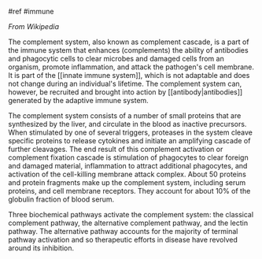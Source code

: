 #ref #immune 

_From Wikipedia_

The complement system, also known as complement cascade, is a part of the immune system that enhances (complements) the ability of antibodies and phagocytic cells to clear microbes and damaged cells from an organism, promote inflammation, and attack the pathogen's cell membrane. It is part of the [[innate immune system]], which is not adaptable and does not change during an individual's lifetime. The complement system can, however, be recruited and brought into action by [[antibody|antibodies]] generated by the adaptive immune system.

The complement system consists of a number of small proteins that are synthesized by the liver, and circulate in the blood as inactive precursors. When stimulated by one of several triggers, proteases in the system cleave specific proteins to release cytokines and initiate an amplifying cascade of further cleavages. The end result of this complement activation or complement fixation cascade is stimulation of phagocytes to clear foreign and damaged material, inflammation to attract additional phagocytes, and activation of the cell-killing membrane attack complex. About 50 proteins and protein fragments make up the complement system, including serum proteins, and cell membrane receptors. They account for about 10% of the globulin fraction of blood serum.

Three biochemical pathways activate the complement system: the classical complement pathway, the alternative complement pathway, and the lectin pathway. The alternative pathway accounts for the majority of terminal pathway activation and so therapeutic efforts in disease have revolved around its inhibition.